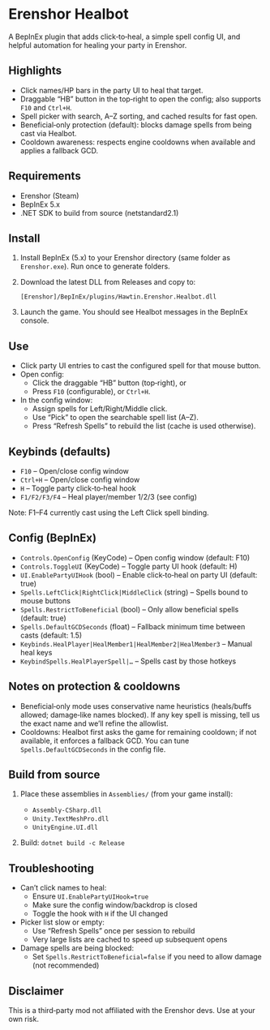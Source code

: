 # Erenshor Healbot

A BepInEx plugin that adds click‑to‑heal, a simple spell config UI, and helpful automation for healing your party in Erenshor.

## Highlights

- Click names/HP bars in the party UI to heal that target.
- Draggable “HB” button in the top‑right to open the config; also supports `F10` and `Ctrl+H`.
- Spell picker with search, A–Z sorting, and cached results for fast open.
- Beneficial‑only protection (default): blocks damage spells from being cast via Healbot.
- Cooldown awareness: respects engine cooldowns when available and applies a fallback GCD.
 

## Requirements

- Erenshor (Steam)
- BepInEx 5.x
- .NET SDK to build from source (netstandard2.1)

## Install

1) Install BepInEx (5.x) to your Erenshor directory (same folder as `Erenshor.exe`). Run once to generate folders.

2) Download the latest DLL from Releases and copy to:

   `[Erenshor]/BepInEx/plugins/Hawtin.Erenshor.Healbot.dll`

3) Launch the game. You should see Healbot messages in the BepInEx console.

## Use

- Click party UI entries to cast the configured spell for that mouse button.
- Open config:
  - Click the draggable “HB” button (top‑right), or
  - Press `F10` (configurable), or `Ctrl+H`.
- In the config window:
  - Assign spells for Left/Right/Middle click.
  - Use “Pick” to open the searchable spell list (A–Z).
  - Press “Refresh Spells” to rebuild the list (cache is used otherwise).

## Keybinds (defaults)

- `F10` – Open/close config window
- `Ctrl+H` – Open/close config window
- `H` – Toggle party click‑to‑heal hook
- `F1/F2/F3/F4` – Heal player/member 1/2/3 (see config)

Note: F1–F4 currently cast using the Left Click spell binding.

## Config (BepInEx)

- `Controls.OpenConfig` (KeyCode) – Open config window (default: F10)
- `Controls.ToggleUI` (KeyCode) – Toggle party UI hook (default: H)
- `UI.EnablePartyUIHook` (bool) – Enable click‑to‑heal on party UI (default: true)
- `Spells.LeftClick|RightClick|MiddleClick` (string) – Spells bound to mouse buttons
- `Spells.RestrictToBeneficial` (bool) – Only allow beneficial spells (default: true)
- `Spells.DefaultGCDSeconds` (float) – Fallback minimum time between casts (default: 1.5)
- `Keybinds.HealPlayer|HealMember1|HealMember2|HealMember3` – Manual heal keys
- `KeybindSpells.HealPlayerSpell|…` – Spells cast by those hotkeys
 

## Notes on protection & cooldowns

- Beneficial‑only mode uses conservative name heuristics (heals/buffs allowed; damage‑like names blocked). If any key spell is missing, tell us the exact name and we’ll refine the allowlist.
- Cooldowns: Healbot first asks the game for remaining cooldown; if not available, it enforces a fallback GCD. You can tune `Spells.DefaultGCDSeconds` in the config file.

## Build from source

1) Place these assemblies in `Assemblies/` (from your game install):
   - `Assembly-CSharp.dll`
   - `Unity.TextMeshPro.dll`
   - `UnityEngine.UI.dll`

2) Build: `dotnet build -c Release`

## Troubleshooting

- Can’t click names to heal:
  - Ensure `UI.EnablePartyUIHook=true`
  - Make sure the config window/backdrop is closed
  - Toggle the hook with `H` if the UI changed
- Picker list slow or empty:
  - Use “Refresh Spells” once per session to rebuild
  - Very large lists are cached to speed up subsequent opens
- Damage spells are being blocked:
  - Set `Spells.RestrictToBeneficial=false` if you need to allow damage (not recommended)

## Disclaimer

This is a third‑party mod not affiliated with the Erenshor devs. Use at your own risk.
